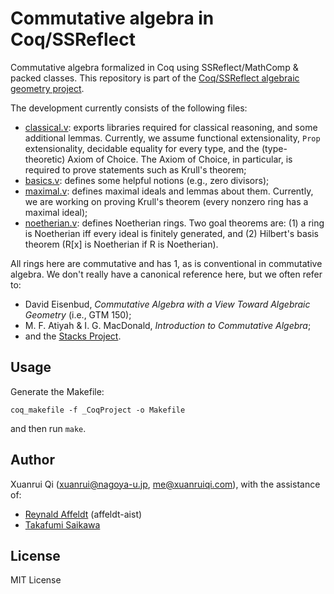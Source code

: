 # Commutative algebra in Coq/SSReflect

Commutative algebra formalized in Coq using SSReflect/MathComp & packed classes. This repository is 
part of the [Coq/SSReflect algebraic geometry project](https://www.xuanruiqi.com/algebraic-geometry/). 

The development currently consists of the following files:

* [classical.v](classical.v): exports libraries required for classical reasoning, and some additional lemmas. Currently, 
  we assume functional extensionality, `Prop` extensionality, decidable equality for every type, and the (type-theoretic) 
  Axiom of Choice. The Axiom of Choice, in particular, is required to prove statements such as Krull's theorem;
* [basics.v](basics.v): defines some helpful notions (e.g., zero divisors);
* [maximal.v](maximal.v): defines maximal ideals and lemmas about them. Currently, we are working on proving Krull's 
  theorem (every nonzero ring has a maximal ideal);
* [noetherian.v](noetherian.v): defines Noetherian rings. Two goal theorems are: (1) a ring is Noetherian iff every ideal is
  finitely generated, and (2) Hilbert's basis theorem (R[x] is Noetherian if R is Noetherian).

All rings here are commutative and has 1, as is conventional in commutative algebra. We don't really have a canonical 
reference here, but we often refer to:

* David Eisenbud, _Commutative Algebra with a View Toward Algebraic Geometry_ (i.e., GTM 150);
* M. F. Atiyah & I. G. MacDonald, _Introduction to Commutative Algebra_;
* and the [Stacks Project](https://stacks.math.columbia.edu/).

## Usage
Generate the Makefile:

    coq_makefile -f _CoqProject -o Makefile

and then run `make`.

## Author
Xuanrui Qi ([xuanrui@nagoya-u.jp](mailto:xuanrui@nagoya-u.jp), [me@xuanruiqi.com](mailto:me@xuanruiqi.com)),
with the assistance of:

* [Reynald Affeldt](https://staff.aist.go.jp/reynald.affeldt/) (affeldt-aist)
* [Takafumi Saikawa](https://github.com/t6s)

## License
MIT License
